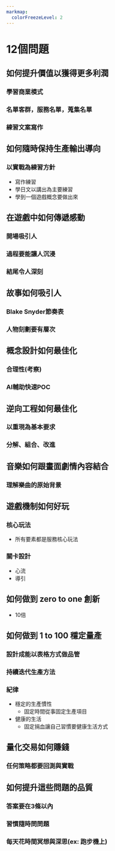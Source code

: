 ```yaml
---
markmap:
  colorFreezeLevel: 2
---
```


# 12個問題

## 如何提升價值以獲得更多利潤
### 學習商業模式
### 名單客群，服務名單，蒐集名單
### 練習文案寫作

## 如何隨時保持生產輸出導向
### 以實戰為練習方針
* 寫作練習
* 學日文以講出為主要練習
* 學到一個遊戲概念要做出來

## 在遊戲中如何傳遞感動
### 開場吸引人
### 過程要能讓人沉浸
### 結尾令人深刻

## 故事如何吸引人
### Blake Snyder節奏表
### 人物刻劃要有層次

## 概念設計如何最佳化
### 合理性(考察)
### AI輔助快速POC

## 逆向工程如何最佳化
### 以重現為基本要求
### 分解、組合、改進

## 音樂如何跟畫面劇情內容結合
### 理解樂曲的原始背景

## 遊戲機制如何好玩
### 核心玩法
* 所有要素都是服務核心玩法
### 關卡設計
* 心流
* 導引

## 如何做到 zero to one 創新
* 10倍

## 如何做到 1 to 100 穩定量產
### 設計成能以表格方式做品管
### 持續迭代生產方法
### 紀律
* 穩定的生產慣性
  * 固定時間從事固定生產項目
* 健康的生活
  * 固定捐血讓自己習慣要健康生活方式

## 量化交易如何賺錢
### 任何策略都要回測與實戰

## 如何提升這些問題的品質
### 答案要在3條以內
### 習慣隨時問問題
### 每天花時間冥想與深思(ex: 跑步機上)